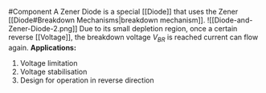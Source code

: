 #Component 
A Zener Diode is a special [[Diode]] that uses the Zener [[Diode#Breakdown Mechanisms|breakdown mechanism]]. 
![[Diode-and-Zener-Diode-2.png]]
Due to its small depletion region, once a certain reverse [[Voltage]], the breakdown voltage $V_{BR}$ is reached current can flow again. 
__Applications:__
1. Voltage limitation 
2. Voltage stabilisation
3. Design for operation in reverse direction